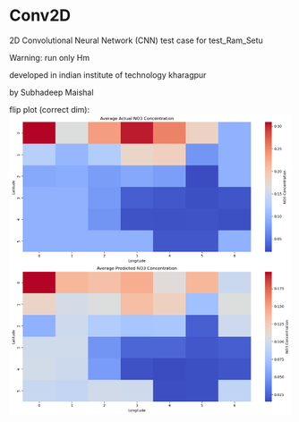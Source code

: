 # Conv2D
2D Convolutional Neural Network (CNN) test case for test_Ram_Setu

 Warning: run only Hm

developed in indian institute of technology kharagpur

by Subhadeep Maishal


flip plot (correct dim):
![Figure](https://github.com/subhadeep-maishal/Conv2D/blob/main/convo2d.png) 
